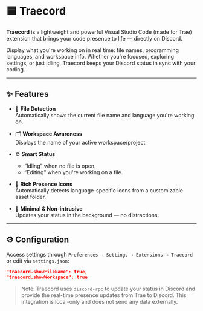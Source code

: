 # 🟦 Traecord

**Traecord** is a lightweight and powerful Visual Studio Code (made for Trae) extension that brings your code presence to life — directly on Discord.

Display what you're working on in real time: file names, programming languages, and workspace info. Whether you're focused, exploring settings, or just idling, Traecord keeps your Discord status in sync with your coding.

---

## ✨ Features

- 🎯 **File Detection**  
  Automatically shows the current file name and language you're working on.

- 🗂 **Workspace Awareness**  
  Displays the name of your active workspace/project.

- ⚙️ **Smart Status**  
  - “Idling” when no file is open.
  - “Editing” when you're working on a file.

- 🎨 **Rich Presence Icons**  
  Automatically detects language-specific icons from a customizable asset folder.

- 🧠 **Minimal & Non-intrusive**  
  Updates your status in the background — no distractions.

---

## ⚙️ Configuration

Access settings through `Preferences → Settings → Extensions → Traecord` or edit via `settings.json`:

```json
"traecord.showFileName": true,
"traecord.showWorkspace": true
```

> Note: Traecord uses `discord-rpc` to update your status in Discord and provide the real-time presence updates from Trae to Discord. This integration is local-only and does not send any data externally.